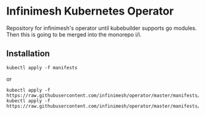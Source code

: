 # Infinimesh Kubernetes Operator

Repository for infinimesh's operator until kubebuilder supports go modules. Then this is going to be merged into the monorepo i/i.

## Installation
```
kubectl apply -f manifests
```

or
```
kubectl apply -f https://raw.githubusercontent.com/infinimesh/operator/master/manifests/crd.yaml
kubectl apply -f https://raw.githubusercontent.com/infinimesh/operator/master/manifests/operator.yaml
```
